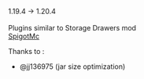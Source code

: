 1.19.4 -> 1.20.4 <br/><br/>
Plugins similar to Storage Drawers mod <br/>
[SpigotMc](https://www.spigotmc.org/resources/hdrawer.114799/)

Thanks to :
- @jj136975 (jar size optimization)
